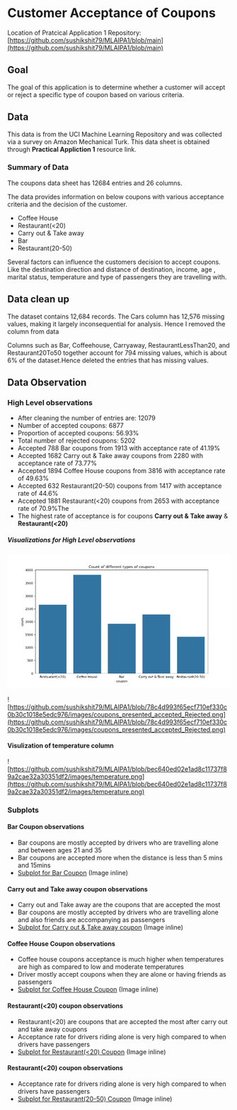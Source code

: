 # Customer Acceptance of Coupons

Location of Pratcical Application 1 Repository: [https://github.com/sushikshit79/MLAIPA1/blob/main](https://github.com/sushikshit79/MLAIPA1/blob/main)

## Goal
The goal of this application is to determine whether a customer will accept or reject a specific type of coupon based on various criteria.

## Data
This data is from the UCI Machine Learning Repository and was collected via a survey on Amazon Mechanical Turk. This data sheet is obtained through **Practical Appliction 1** resource link.

### Summary of Data
The coupons data sheet has 12684 entries and 26 columns.

The data provides information on below coupons with various acceptance criteria and the decision of the customer. 
- Coffee House
- Restaurant(<20)
- Carry out & Take away
- Bar                   
- Restaurant(20-50)

Several factors can influence the customers decision to accept coupons. Like the destination direction and distance of destination, income, age , marital status, temperature and type of passengers they are travelling with.

## Data clean up
The dataset contains 12,684 records. The Cars column has 12,576 missing values, making it largely inconsequential for analysis. Hence I removed the column from data

Columns such as Bar, Coffeehouse, Carryaway, RestaurantLessThan20, and Restaurant20To50 together account for 794 missing values, which is about 6% of the dataset.Hence deleted the entries that has missing values.

## Data Observation

### High Level observations

 - After cleaning the number of entries are: 12079
 - Number of accepted coupons: 6877
 - Proportion of accepted coupons: 56.93%
 - Total number of rejected coupons: 5202
 - Accepted 788 Bar coupons from 1913 with acceptance rate of 41.19%
 - Accepted 1682 Carry out & Take away coupons from 2280 with acceptance rate of 73.77%
 - Accepted 1894 Coffee House coupons from 3816 with acceptance rate of 49.63%
 - Accepted 632 Restaurant(20-50) coupons from 1417 with acceptance rate of 44.6%
 - Accepted 1881 Restaurant(<20) coupons from 2653 with acceptance rate of 70.9%The 
 - The highest rate of acceptance is for coupons **Carry out & Take away** & **Restaurant(<20)**

##### Visualizations for High Level observations
![Coupon counts for different coupons](https://github.com/sushikshit79/MLAIPA1/blob/e10a92badddefdd89009e1cb0007c749d50c4772/images/couponcount.png)


![https://github.com/sushikshit79/MLAIPA1/blob/78c4d993f65ecf710ef330c0b30c1018e5edc976/images/coupons_presented_accepted_Rejected.png](https://github.com/sushikshit79/MLAIPA1/blob/78c4d993f65ecf710ef330c0b30c1018e5edc976/images/coupons_presented_accepted_Rejected.png)

#### Visulization of temperature column
![https://github.com/sushikshit79/MLAIPA1/blob/bec640ed02e1ad8c11737f89a2cae32a30351df2/images/temperature.png](https://github.com/sushikshit79/MLAIPA1/blob/bec640ed02e1ad8c11737f89a2cae32a30351df2/images/temperature.png)

### Subplots

#### Bar Coupon observations
- Bar coupons are mostly accepted by drivers who are travelling alone and between ages 21 and 35
- Bar coupons are accepted more when the distance is less than 5 mins and 15mins
- [Subplot for Bar Coupon](https://github.com/sushikshit79/MLAIPA1/blob/main/images/Bar_coupons_subplot.png) (Image inline)


#### Carry out and Take away coupon observations
- Carry out and Take away are the coupons that are accepted the most
- Bar coupons are mostly accepted by drivers who are travelling alone and also friends are accompanying as passengers
- [Subplot for Carry out & Take away coupon](https://github.com/sushikshit79/MLAIPA1/blob/main/images/Carry%20out%20%26%20Take%20away_coupons_subplot.png) (Image inline)

#### Coffee House Coupon observations
 -  Coffee house coupons acceptance is much higher when temperatures are high as compared to low and moderate temperatures
 -  Driver mostly accept coupons when they are alone or having friends as passengers
 - [Subplot for Coffee House Coupon](https://github.com/sushikshit79/MLAIPA1/blob/main/images/Coffee%20House_coupons_subplot.png) (Image inline)

#### Restaurant(<20) coupon observations
- Restaurant(<20) are coupons that are accepted the most after carry out and take away coupons
- Acceptance rate for drivers riding alone is very high compared to when drivers have passengers
- [Subplot for Restaurant(<20) Coupon](https://github.com/sushikshit79/MLAIPA1/blob/main/images/Restaurant(%3C20)_coupons_subplot.png) (Image inline)

#### Restaurant(<20) coupon observations
- Acceptance rate for drivers riding alone is very high compared to when drivers have passengers
- [Subplot for Restaurant(20-50) Coupon](https://github.com/sushikshit79/MLAIPA1/blob/main/images/Restaurant(20-50)_coupons_subplot.png) (Image inline)
